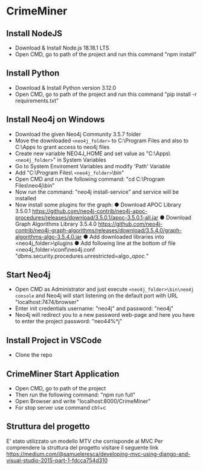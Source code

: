 # CrimeMiner

## Install NodeJS
 - Download & Install Node.js 18.18.1 LTS
 - Open CMD, go to path of the project and run this command "npm install"

## Install Python
 - Download & Install Python version 3.12.0
 - Open CMD, go to path of the project and run this command "pip install -r requirements.txt"

## Install Neo4j on Windows
 - Download the given Neo4j Community 3.5.7 folder
 - Move the downloaded `<neo4j_folder>` to C:\Program Files and also to C:\Apps to grant access to neo4j files
 - Create new variable NEO4J_HOME and set value as "C:\Apps\ `<neo4j_folder>`" in System Variables
 - Go to System Enviroment Variables and modify 'Path' Variable 
 - Add "C:\Program Files\ `<neo4j_folder>`\bin"
 - Open CMD and run the following command: "cd C:\Program Files\neo4j\bin"
 - Now run the command: "neo4j install-service" and service will be installed
 - Now install some plugins for the graph:
   ●    Download APOC Library 3.5.0.1 https://github.com/neo4j-contrib/neo4j-apoc-procedures/releases/download/3.5.0.1/apoc-3.5.0.1-all.jar
   ●    Download Graph Algorithms Library 3.5.4.0 https://github.com/neo4j-contrib/neo4j-graph-algorithms/releases/download/3.5.4.0/graph-algorithms-algo-3.5.4.0.jar
   ●    Add downloaded libraries into <neo4j_folder>\plugins
   ●    Add following line at the bottom of file <neo4j_folder>\conf\neo4j.conf "dbms.security.procedures.unrestricted=algo.*,apoc.*"

 
## Start Neo4j
 - Open CMD as Administrator and just execute `<neo4j_folder>\bin\neo4j console` and Neo4j will start listening on the default port with URL "localhost:7474/browser"
 - Enter init credentials username: "neo4j" and password: "neo4j"
 - Neo4j will redirect you to a new password web-page and here you have to enter the project password: "neo44%*j"

## Install Project in VSCode
 - Clone the repo 

## CrimeMiner Start Application
 - Open CMD, go to path of the project 
 - Then run the following command: "npm run full"
 - Open Browser and write "localhost:8000/CrimeMiner"
 - For stop server use command ctrl+c

## Struttura del progetto
  E' stato utilizzato un modello MTV che corrisponde al MVC
  Per comprendere la struttura del progetto visitare il seguente link https://medium.com/@samueleresca/developing-mvc-using-django-and-visual-studio-2015-part-1-fdcca754d310